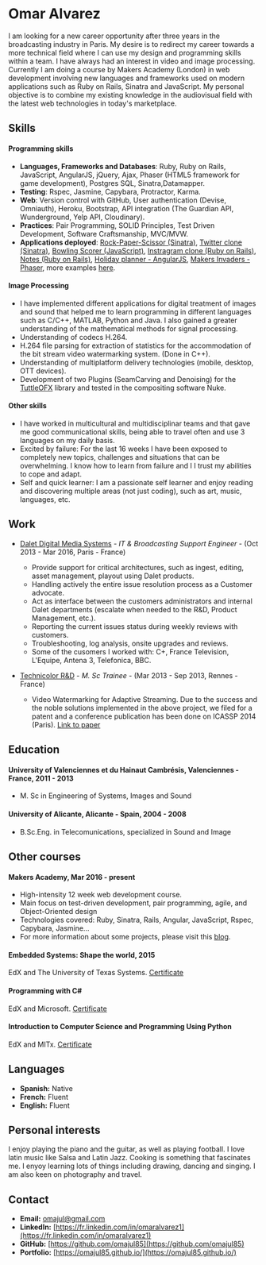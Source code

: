 # Omar Alvarez

I am looking for a new career opportunity after three years in the broadcasting industry in Paris. My desire is to redirect my career towards a more technical field where I can use my design and programming skills within a team. I have always had an interest in video and image processing.  Currently I am doing a course by Makers Academy (London) in web development involving new languages and frameworks used on modern applications such as Ruby on Rails, Sinatra and JavaScript. My personal objective is to combine my existing knowledge in the audiovisual field with the latest web technologies in today's marketplace.

## Skills

#### Programming skills

* __Languages, Frameworks and Databases__: Ruby, Ruby on Rails, JavaScript, AngularJS, jQuery, Ajax, Phaser (HTML5 framework for game development), Postgres SQL, Sinatra,Datamapper.
* __Testing__: Rspec, Jasmine, Capybara, Protractor, Karma.
* __Web__: Version control with GitHub, User authentication (Devise, Omniauth), Heroku, Bootstrap, API integration (The Guardian API, Wunderground, Yelp API, Cloudinary).
* __Practices__: Pair Programming, SOLID Principles, Test Driven Development, Software Craftsmanship, MVC/MVW.
* __Applications deployed__: [Rock-Paper-Scissor (Sinatra)](https://rps-omajul85.herokuapp.com/), [Twitter clone (Sinatra)](https://chitter-omajul85.herokuapp.com/), [Bowling Scorer (JavaScript)](https://bowling-omajul85.herokuapp.com/), [Instragram clone (Ruby on Rails)](https://instagram-omajul85.herokuapp.com/), [Notes (Ruby on Rails)](https://notes-omajul85.herokuapp.com/), [Holiday planner - AngularJS](http://holiday-planner.herokuapp.com/), [Makers Invaders - Phaser](https://makers-invaders.herokuapp.com/), more examples [here](https://omajul85.github.io/).

#### Image Processing

- I have implemented different applications for digital treatment of images and sound that helped me to learn programming in different languages such as C/C++, MATLAB, Python and Java. I also gained a greater understanding of the mathematical methods for signal processing.
- Understanding of codecs H.264.
- H.264 file parsing for extraction of statistics for the accommodation of the bit stream video watermarking system. (Done in C++).
- Understanding of multiplatform delivery technologies (mobile, desktop, OTT devices).
- Development of two Plug­ins (SeamCarving and Denoising) for the [TuttleOFX](https://sites.google.com/site/tuttleofx/) library and tested in the compositing software Nuke.

#### Other skills

- I have worked in multicultural and multidisciplinar teams and that gave me good communicational skills, being able to travel often and use 3 languages on my daily basis. 
- Excited by failure: For the last 16 weeks I have been exposed to completely new topics, challenges and situations that can be overwhelming. I know how to learn from failure and I I trust my abilities to cope and adapt.
- Self and quick learner: I am a passionate self learner and enjoy reading and discovering multiple areas (not just coding), such as art, music, languages, etc.

## Work
- [Dalet Digital Media Systems](http://www.dalet.com/) - *IT & Broadcasting Support Engineer* - (Oct 2013 - Mar 2016, Paris - France)
	* Provide support for critical architectures, such as ingest, editing, asset management, play­out using Dalet products.
	* Handling actively the entire issue resolution process as a Customer advocate.
	* Act as interface between the customers administrators and internal Dalet departments (escalate when needed to the R&D, Product 
Management, etc.).
	* Reporting the current issues status during weekly reviews with customers.
	* Troubleshooting, log analysis, on­site upgrades and reviews.
	* Some of the cusomers I worked with: C+, France Television, L'Equipe, Antena 3, Telefonica, BBC.

- [Technicolor R&D](http://www.technicolor.com/en/innovation/research-innovation/ri-laboratories) - *M. Sc Trainee* - (Mar 2013 - Sep 2013, Rennes - France)
	* Video Watermarking for Adaptive Streaming. Due to the success and the noble solutions implemented in the above project, we filed for a patent and a conference publication has been done on ICASSP 2014 (Paris). [Link to paper](https://www.dropbox.com/s/j1hvfdd4ldbgwju/icassp2014.pdf)

## Education

#### University of Valenciennes et du Hainaut­ Cambrésis, Valenciennes - France, 2011 - 2013
- M. Sc in Engineering of Systems, Images and Sound

#### University of Alicante, Alicante - Spain, 2004 - 2008
- B.Sc.Eng. in Telecomunications, specialized in Sound and Image

## Other courses

#### Makers Academy, Mar 2016 - present
- High-intensity 12 week web development course.
- Main focus on test-driven development, pair programming, agile, and Object-Oriented design
- Technologies covered: Ruby, Sinatra, Rails, Angular, JavaScript, Rspec, Capybara, Jasmine...
- For more information about some projects, please visit this [blog](https://omajul85.github.io/).

#### Embedded Systems: Shape the world, 2015
EdX and The University of Texas Systems. [Certificate](https://s3.amazonaws.com/verify.edx.org/downloads/ba1b8c3bfff842f99739f71a5b441b6c/Certificate.pdf)

#### Programming with C# 
EdX and Microsoft. [Certificate](https://s3.amazonaws.com/verify.edx.org/downloads/766324adefdc4f9fb17723dfc336b5d8/Certificate.pdf)

#### Introduction to Computer Science and Programming Using Python
EdX and MITx. [Certificate](https://s3.amazonaws.com/verify.edx.org/downloads/5b4fab093c25425799e2e8409e34b175/Certificate.pdf)

## Languages

- **Spanish:** Native
- **French:** Fluent
- **English:** Fluent

## Personal interests
I enjoy playing the piano and the guitar, as well as playing football. I love latin music like Salsa and Latin Jazz. Cooking is something that fascinates me. I enyoy learning lots of things including drawing, dancing and singing. I am also keen on photography and travel. 

## Contact

- **Email:** omajul@gmail.com
- **LinkedIn:** [https://fr.linkedin.com/in/omaralvarez1](https://fr.linkedin.com/in/omaralvarez1)
- **GitHub:** [https://github.com/omajul85](https://github.com/omajul85)
- **Portfolio:** [https://omajul85.github.io/](https://omajul85.github.io/)
